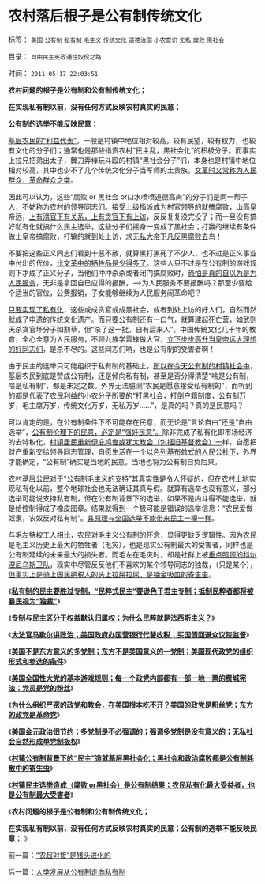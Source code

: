 # 农村落后根子是公有制传统文化

标签： `美国` `公有制` `私有制` `毛主义` `传统文化` `道德治国` `小农意识` `无私` `腐败` `黑社会` 

目录： `自由民主宪政通往奴役之路`

时间： `2011-05-17 22:03:51`

**农村问题的根子是公有制和公有制传统文化；**

**在实现私有制以前，没有任何方式反映农村真实的民意；**

**公有制的选举不能反映民意**；

[基层农民的“利益代表”](../../../2010/4/29/维护公有制公值耗散经济结构的三种人.md)，一般是村镇中地位相对较高，较有民望，较有权力，也较有文化的分子们；通常也是那些指责农村“民主乱，黑社会化”的积极分子。而事实上拉兄把弟出太子，舞刀弄棒玩斗殴的村镇“黑社会分子”们，本身也是村镇中地位相对较高，其中也少不了几个传统文化分子当军师的土贵族。[文革时又常称为人民群众，革命群众之类](../../../2010/12/2/马克思阶级斗争观点和社会政治模型.md)。

因此可以认为，这些“腐败 or 黑社会 or口水喷喷道德高尚”的分子们是同一帮子人，不妨称为农村的领导同志们。接受上级指派成为村官领导的就搞腐败，山高皇帝远，[上有清官下有关系，上有贪官下有上访](../../../2009/8/21/官官能相卫之疏不间亲.md)，反反复复没完没了；而一旦没有搞好私有化就搞什么民主选举，这些分子们摇身一变成了黑社会；打赢的继续有条件做土皇帝搞腐败，打输的就到处上访，[求无私大帝下凡反黑腐败去鸟](../../../2011/1/18/欲求无私大帝，将获一代老千.md)！

不要把这些正义同志们看到十恶不赦，就算黑打黑死了不少人，也不过是正义事业中付出的代价，[比文革中的牺牲品是少得多了](../../../2009/7/3/看看毛主席是怎样发动文革反腐的.md)。这些人只不过是在公有制的游戏规则下才成了正义分子，当他们冲冲杀杀或者闭门搞腐败时，[恐怕是真的自以为是为人民服务](../../../2009/7/14/行政改革缺少的就是为人民服务之普世的价值观.md)，无非是拿回自已应得的报酬，——>为人民服务不要报酬吗？那至少要给个适当的官位，公费报销，子女能够继续为人民服务闹革命吧？

[只要实现了私有化](../../../2010/8/16/社会进步不要期望伟人政治;;工业革命无关“资本积累”.md)，这些或成贪官或成黑社会，或者到处上访的好人们，自然而然就成了申遗的传统文化遗产。而只要公有制还有一口气，就算建起死亡营，如武则天杀贪官坏分子如割草，但“杀了这一批，自有后来人”。中国传统文化几千年的教育，全心全意为人民服务，不顾九族学雷锋做大官，[立下步步高升当皇帝远大理想的好同志们](../../../2009/9/26/科学合理的目标期望是右派的身份证.md)，是杀不尽的。这些同志们呐，也是公有制的受害者啊！

由于民主的选举只可能组织于私有制的基础上，[所以在今天公有制的村镇社会中](../../../2009/9/8/农村也是等级社会.md)，基层农民到底是赞成公有制，还是倾向私有制，甚至是否分得清楚“啥是公有制，啥是私有制”，都是未定之数。外界无法臆测“农民是愿意接受私有制的”，而听到的都是[代表了农民利益的小农分子所要](../../../2010/4/29/声称代表农民的绝大部分不是农民.md)的“打黑社会，[打倒户籍制度，公有制万](../../../2010/3/6/为户籍制度正名，是民主启蒙的关键一环.md)岁，毛主席万岁，传统文化万岁，无私万岁……”，是真的吗？真的是民意吗？

可以肯定的是，在公有制条件下不可能存在民意，而无论是“言论自由”还是“自由选举”，[公有制伦理下的民意，必定是“强奸民意”。](../../../2009/10/9/民意就是民主吗？可定制的民意呢？.md)除非完成了私有化即市场经济的去特权化，[村镇居民重新伊庇鸠鲁或犹太教会（包括旧基督教会）一](../../../2010/8/7/伊庇鸠鲁近似以色列基布兹公有制是其衰落原因.md)样，自愿把财产重新交给领导同志管理，自愿生活在一个[以色列基布兹式的人民公社下](../../../2009/6/25/社会主义生产实践和马恩主义的社会军事化色彩.md)，外界才能确定，“公有制”确实是当地的民意。当地也将为公有制自负后果。

[农村基层公民对于“公有制毛主义的支持”其真实性是令人怀疑的](../../../2010/2/21/小农意识是中国农村的灾星.md)，但在农村土地实现私有化以前，整个地球社会也无法确证其真与假。就算有选举也没有意义，部分选举可能说支持私有制，但在公有制背景下的选举，如果不是内斗得不能选举，就是给控制得成了橡皮图章。结果就得到一个极可能是错误的选举信息：“农民爱做奴隶，农奴反对私有制”。[其原理与全国选举不能带来民主一模一样](../../../2011/4/16/“全国大选”不是独裁和内战的消毒剂.md)。

与毛左特权工人相比，农民对毛主义公有制的怀念，显得更缺乏逻辑性。因为农民是毛主义历史上最大的牺牲者（毛灾），也是现实公有制最大的受害者，同样也是公有制延续的未来最大的损失者。而毛左在毛灾时，却是社群上被[重点照顾的科尔涅尼乌斯卫队](../../../2009/8/6/一些可怜人有其可憎之处.md)，现实中尽管反反他们不喜欢的某个领导同志的独裁，（只是某个），[但事实上是骑上国民纳税人的头上拉屎拉尿，是抽金吸血的寄生虫](../../../2009/8/11/改革攻坚的雷区，坚在那里？危险在那里？.md)。

《[**私有制的民主要胜过专制，“民粹式民主”要逊色于君主专制；抵制民粹者都将被暴民视为“独裁”**](../../../2011/5/13/美英法是用错误的方式推行错误的民主（民粹）.md)》

《[**专制与民主区分于权益默认归属权；为什么民粹就是法西斯主义？**](../../../2011/5/13/民主取决于默认权益归属权.md)》

《[**大法官马歇尔讲政治；美国政府办国营银行代替收税；买国债回避众议院监督**](../../../2011/5/14/美国大法官讲政治；美国政府偷税漏税；.md)》

《[**美国不是东方意义的多党制；东方不是美国意义的一党制；美国现代政党的组织形式和参选的条件**](../../../2011/5/14/美国不是多党制，美国政党组织形式.md)》

《[**美国全国性大党的基本游戏规则；每一个政党内部都有一部一地一票的费城宪法；党员是党的粉丝**](../../../2011/5/14/美国全国党的地方主义原则.md)》

《[**为什么组织严密的政党和教会，在美国根本吃不开？美国的政党是粉丝党；东方的政党是革命党**](../../../2011/5/15/组织严密的政党和教会在美国吃不开.md)》

《[**美国金元政治很节约；多党制是不必强调的；强调多党制是没有意义的；无私社会自然形成单党制极权**](../../../2011/5/15/美国金元政治和挥金如土的政治.md)》

《[**村镇公有制背景下的“民主”造就基层黑社会化；黑社会和政治腐败都是公有制耗散中的寄生虫**](../../../2011/5/16/村镇民主改革的成功与黑社会.md)》

《[**村镇民主选举造成（腐败 or黑社会）是公有制结果；农民私有化最大受益者，也是公有制最大受害者**](../../../2011/5/16/公有制“防民之富甚于防川”.md)》

《**农村问题的根子是公有制和公有制传统文化；**

**在实现私有制以前，没有任何方式反映农村真实的民意；公有制的选举不能反映民意**； 》



前一篇：[“农超对接”是猪头进化的](../../../2011/5/17/“农超对接”是猪头进化的.md)

后一篇：[人类发展从公有制走向私有制](../../../2011/5/17/人类发展从公有制走向私有制.md)